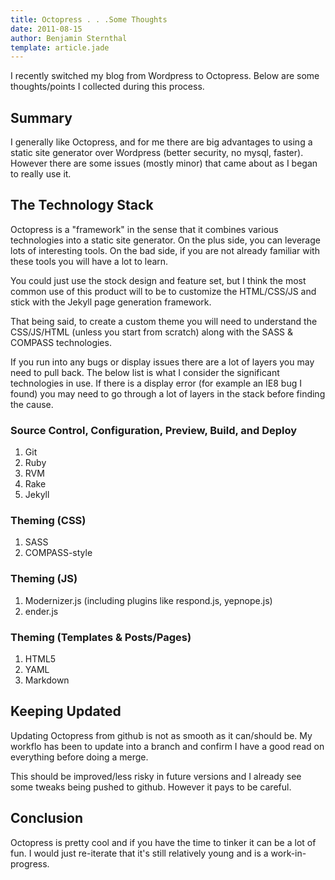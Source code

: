 ```yaml
---
title: Octopress . . .Some Thoughts
date: 2011-08-15
author: Benjamin Sternthal
template: article.jade
---
```


I recently switched my blog from Wordpress to Octopress. Below are some thoughts/points I collected during this process.

<span class="more"></span>

## Summary

I generally like Octopress, and for me there are big advantages to using a static site generator over Wordpress (better security, no mysql, faster).
However there are some issues (mostly minor) that came about as I began to really use it.


## The Technology Stack

Octopress is a "framework" in the sense that it combines various technologies into a static site generator. On the plus side, you can leverage
lots of interesting tools. On the bad side, if you are not already familiar with these tools you will have a lot to learn.

You could just use the stock design and feature set, but I think the most common use of this product will to be to customize the
HTML/CSS/JS and stick with the Jekyll page generation framework.

That being said, to create a custom theme you will need to understand the CSS/JS/HTML (unless you start from scratch) along with the SASS & COMPASS
technologies.

If you run into any bugs or display issues there are a lot of layers you may need to pull back. The below list is what I consider
the significant technologies in use. If there is a display error (for example an IE8 bug I found) you may need to go through a lot of layers in the
stack before finding the cause.

### Source Control, Configuration, Preview, Build, and Deploy

1. Git
2. Ruby
3. RVM
4. Rake
5. Jekyll

### Theming (CSS)

1. SASS
2. COMPASS-style

### Theming (JS)

1. Modernizer.js (including plugins like respond.js, yepnope.js)
2. ender.js

### Theming (Templates & Posts/Pages)

1. HTML5
2. YAML
3. Markdown


## Keeping Updated

Updating Octopress from github is not as smooth as it can/should be. My workflo has been to update into a branch and confirm I have a good read
on everything before doing a merge.

This should be improved/less risky in future versions and I already see some tweaks being pushed to github. However it pays to be careful.

## Conclusion

Octopress is pretty cool and if you have the time to tinker it can be a lot of fun. I would just re-iterate that it's still relatively young and
is a work-in-progress.









